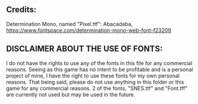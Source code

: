 ## Credits: 
Determination Mono, named "Pixel.ttf": 
Abacadaba, https://www.fontspace.com/determination-mono-web-font-f23209

## DISCLAIMER ABOUT THE USE OF FONTS:
I do not have the rights to use any of the fonts in this file for any commercial reasons.
Seeing as this game has no intent to be profitable and is a personal project of mine, I 
have the right to use these fonts for my own personal reasons. That being said, please do 
not use anything in this folder or this game for any commercial reasons. 2 of the fonts, 
"SNES.ttf" and "Font.tff" are currently not used but may be used in the future.
